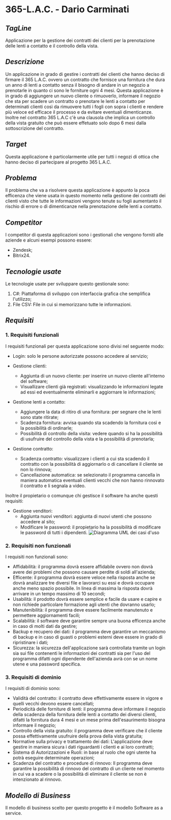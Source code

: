 # 365-L.A.C. - Dario Carminati

## _TagLine_ 
  Applicazione per la gestione dei contratti dei clienti per la prenotazione delle lenti a contatto e il controllo della vista.

## _Descrizione_
  Un applicazione in grado di gestire i contratti dei clienti che hanno deciso di firmare il 365 L.A.C. ovvero un contratto che fornisce una fornitura che dura un anno di lenti a contatto senza il bisogno di     andare in un negozio a prenotarle in quanto ci sono le forniture ogni 4 mesi. Questa applicazione è in grado di aggiungere un nuovo cliente o rimuoverlo, informare il negozio che sta per scadere un contratto o    prenotare le lenti a contatto per determinati clienti così da rimuovere tutti i fogli con sopra i clienti e rendere più veloce ed efficace il processo e da evitare eventuali dimenticanze. Inoltre nel contratto 365 L.A.C c'è una clausola che implica un controllo della vista gratuito che può essere effetuato solo dopo 6 mesi dalla sottoscrizione del contratto.

## _Target_
  Questa applicazione è particolarmente utile per tutti i negozi di ottica che hanno deciso di partecipare al progetto 365 L.A.C.

## _Problema_
  Il problema che va a risolvere questa applicazione è appunto la poca efficenza che viene usata in questo momento nella gestione dei contratti dei clienti visto che tutte le informazioni vengono tenute su fogli      aumentanto il rischio di errore o di dimenticanze nella prenotazione delle lenti a contatto.

## _Competitor_
  I competitor di questa applicazioni sono i gestionali che vengono forniti alle aziende e alcuni esempi possono essere:
  - Zendesk;
  - Bitrix24.

## _Tecnologie usate_
  Le tecnologie usate per sviluppare questo gestionale sono:
  1. C#: Piattaforma di sviluppo con interfaccia grafica che semplifica l'utilizzo;
  2. File CSV: File in cui si memorizzano tutte le informazioni.

## _Requisiti_

### 1. Requisiti funzionali
  I requisiti funzionali per questa applicazione sono divisi nel seguente modo:
  - Login: solo le persone autorizzate possono accedere al servizio;
  - Gestione clienti:
    - Aggiunta di un nuovo cliente: per inserire un nuovo cliente all'interno del software;
    - Visuallizare clienti già registrati: visualizzando le informazioni legate ad essi ed eventualmente eliminarli e aggiornare le informazioni;
      
  - Gestione lenti a contatto:
    - Aggiungere la data di ritiro di una fornitura: per segnare che le lenti sono state ritirate;
    - Scadenza fornitura: avvisa quando sta scadendo la fornitura così e la possibilità di ordinarle;
    - Possibilità di controllo della visita: vedere quando si ha la possibilità di usufruire del controllo della vista e la possibilità di prenotarla;

  - Gestione contratto:
    - Scadenza contratto: visualizzare i clienti a cui sta scadendo il contratto con la possibilità di aggiornarlo o di cancellare il cliente se non lo rinnova;
    - Cancellazione automatica: se selezionato il programma cancella in maniera automatica eventuali clienti vecchi che non hanno rinnovato il contratto e li segnala a video.

  Inoltre il propietario o comunque chi gestisce il software ha anche questi requisiti:
  - Gestione venditori:
    - Aggiunta nuovi venditori: aggiunta di nuovi utenti che possono accedere al sito;
    - Modificare le password: il propietario ha la possibilità di modificare le password di tutti i dipendenti.
    ![Diagramma UML dei casi d'uso](https://yuml.me/22e8e7ed.svg)

### 2. Requisiti non funzionali
  I requisiti non funzionali sono:
   - Affidabilità: il programma dovrà essere affidabile ovvero non dovrà avere dei problemi che possono causare perdite di soldi all'azienda;
   - Efficente: il programma dovrà essere veloce nella risposta anche se dovrà analizzare tre diversi file e lavorarci su essi e dovrà occupare anche meno spazio possibile. In linea di massima la risposta dovrà        arrivare in un tempo massimo di 10 secondi;
   - Usabilità: il prodotto dovrà essere semplice e facile da usare e capire e non richiede particolare formazione agli utenti che dovranno usarlo;
   - Manutenibilità: il programma deve essere facilmente manutenuto e permettere aggiornamenti facili;
   - Scalabilità: il software deve garantire sempre una buona efficenza anche in caso di molti dati da gestire;
   - Backup e recupero dei dati: il programma deve garantire un meccanismo di backup e in caso di guasti o problemi esterni deve essere in grado di ripristinare i dati;
   - Sicurezza: la sicurezza dell'applicazione sarà controllata tramite un login sia sui file contenenti le informazioni dei contratti sia per l'uso del programma difatti ogni dipendente dell'azienda avrà con se        un nome utene e una password specifica.
### 3. Requisiti di dominio
  I requisiti di dominio sono: 
  - Validità del contratto: il contratto deve effettivamente essere in vigore e quelli vecchi devono essere cancellati;
  - Periodicità delle forniture di lenti: il programma deve informare il negozio della scadenza della fornitura delle lenti a contatto dei diversi clienti, difatti la fornitura dura 4 mesi e un mese prima dell'esaurimento bisogna informare il negozio;
  - Controllo della vista gratuito: il programma deve verificare che il cliente possa effettivamente usufruire della prova della vista gratuita;
  - Normative sulla privacy e trattamento dei dati: L'applicazione deve gestire in maniera sicura i dati riguardanti i clienti e ai loro contratti;
  - Sistema di Autorizzazioni e Ruoli: in base al ruolo che ogni utente ha potrà eseguire determinate operazioni;
  - Scadenza del contratto e procedure di rinnovo: Il programma deve garantire la possibilità di rinnovo del contratto di un cliente nel momento in cui va a scadere o la possibilità di eliminare il cliente se non è intenzionato al rinnovo.

## _Modello di Business_
  Il modello di business scelto per questo progetto è il modello Software as a service.
 
